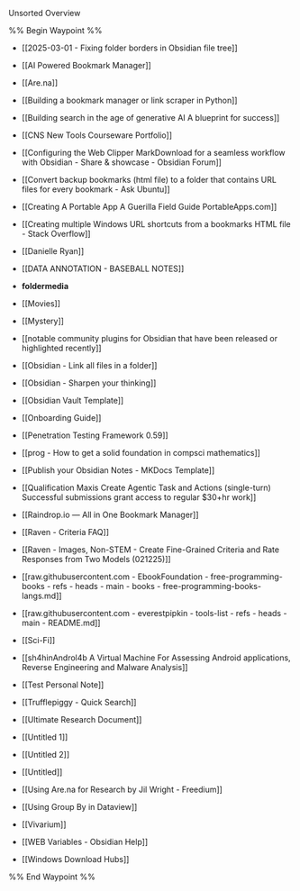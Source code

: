 Unsorted Overview

%% Begin Waypoint %%
- [[2025-03-01 - Fixing folder borders in Obsidian file tree]]
- [[AI Powered Bookmark Manager]]
- [[Are.na]]
- [[Building a bookmark manager or link scraper in Python]]
- [[Building search in the age of generative AI A blueprint for success]]
- [[CNS New Tools Courseware Portfolio]]
- [[Configuring the Web Clipper MarkDownload for a seamless workflow with Obsidian - Share & showcase - Obsidian Forum]]
- [[Convert backup bookmarks (html file) to a folder that contains URL files for every bookmark - Ask Ubuntu]]
- [[Creating A Portable App A Guerilla Field Guide  PortableApps.com]]
- [[Creating multiple Windows URL shortcuts from a bookmarks HTML file - Stack Overflow]]
- [[Danielle Ryan]]
- [[DATA ANNOTATION - BASEBALL NOTES]]
- **foldermedia**

- [[Movies]]
- [[Mystery]]
- [[notable community plugins for Obsidian that have been released or highlighted recently]]
- [[Obsidian - Link all files in a folder]]
- [[Obsidian - Sharpen your thinking]]
- [[Obsidian Vault Template]]
- [[Onboarding Guide]]
- [[Penetration Testing Framework 0.59]]
- [[prog - How to get a solid foundation in compsci mathematics]]
- [[Publish your Obsidian Notes - MKDocs Template]]
- [[Qualification Maxis Create Agentic Task and Actions (single-turn) Successful submissions grant access to regular $30+hr work]]
- [[Raindrop.io — All in One Bookmark Manager]]
- [[Raven - Criteria FAQ]]
- [[Raven - Images, Non-STEM - Create Fine-Grained Criteria and Rate Responses from Two Models (021225)]]
- [[raw.githubusercontent.com - EbookFoundation - free-programming-books - refs - heads - main - books - free-programming-books-langs.md]]
- [[raw.githubusercontent.com - everestpipkin - tools-list - refs - heads - main - README.md]]
- [[Sci-Fi]]
- [[sh4hinAndrol4b A Virtual Machine For Assessing Android applications, Reverse Engineering and Malware Analysis]]
- [[Test Personal Note]]
- [[Trufflepiggy - Quick Search]]
- [[Ultimate Research Document]]
- [[Untitled 1]]
- [[Untitled 2]]
- [[Untitled]]
- [[Using Are.na for Research  by Jil Wright - Freedium]]
- [[Using Group By in Dataview]]
- [[Vivarium]]
- [[WEB Variables - Obsidian Help]]
- [[Windows Download Hubs]]

%% End Waypoint %%